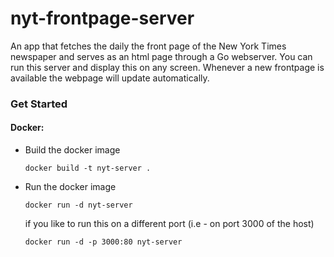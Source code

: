 # nyt-frontpage-server 

An app that fetches the daily the front page of the New York Times newspaper and serves as an html page through a Go webserver. You can run this server and display this on any screen. Whenever a new frontpage is available the webpage will update automatically.


### Get Started 

#### Docker: 

* Build the docker image 
    ```
    docker build -t nyt-server .
    ```

* Run the docker image 
    ```
    docker run -d nyt-server
    ```
    if you like to run this on a different port (i.e - on port 3000 of the host)
    ```
    docker run -d -p 3000:80 nyt-server
    ```